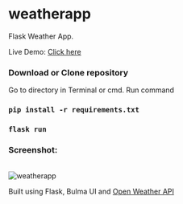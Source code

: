 # weatherapp
Flask Weather App. 

Live Demo: <a href="https://weather-app-siddharth.herokuapp.com/">Click here</a>

### Download or Clone repository

Go to directory in Terminal or cmd. Run command

### `pip install -r requirements.txt`

### `flask run`

### Screenshot:
<br/>
<img src="https://i.ibb.co/2FXvnRx/weatherapp.png" alt="weatherapp" border="0"> 

Built using Flask, Bulma UI and  <a href="https://openweathermap.org/api">Open Weather API</a>

